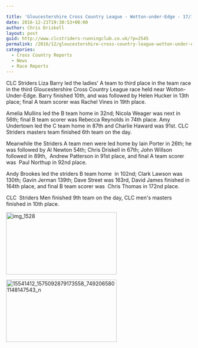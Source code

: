 ```yaml
---

title: 'Gloucestershire Cross Country League - Wotton-under-Edge - 17/12/2016'
date: 2016-12-21T19:30:53+00:00
author: Chris Driskell
layout: post
guid: http://www.clcstriders-runningclub.co.uk/?p=2545
permalink: /2016/12/gloucestershire-cross-country-league-wotton-under-edge-17122016/
categories:
  - Cross Country Reports
  - News
  - Race Reports
---
```

CLC Striders Liza Barry led the ladies' A team to third place in the team race in the third Gloucestershire Cross Country League race held near Wotton-Under-Edge. Barry finished 10th, and was followed by Helen Hucker in 13th place; final A team scorer was Rachel Vines in 19th place.

Amelia Mullins led the B team home in 32nd; Nicola Weager was next in 56th; final B team scorer was Rebecca Reynolds in 74th place. Amy Undertown led the C team home in 87th and Charlie Haward was 91st. CLC Striders masters team finished 6th team on the day.

Meanwhile the Striders A team men were led home by Iain Porter in 26th; he was followed by Al Newton 54th; Chris Driskell in 67th; John Willson followed in 89th,  Andrew Patterson in 91st place, and final A team scorer was  Paul Northup in 92nd place.

Andy Brookes led the striders B team home  in 102nd; Clark Lawson was 130th; Gavin Jerman 139th; Dave Street was 163rd, David James finished in 164th place, and final B team scorer was  Chris Thomas in 172nd place.

CLC  Striders Men finished 9th team on the day, CLC men's masters finished in 10th place.

[<img class="alignnone size-medium wp-image-2546" src="http://www.clcstriders-runningclub.co.uk/wplive/wp-content/uploads/2016/12/IMG_1528-300x169.jpg" alt="img_1528" width="300" height="169" srcset="http://www.clcstriders-runningclub.co.uk/wplive/wp-content/uploads/2016/12/IMG_1528-300x169.jpg 300w, http://www.clcstriders-runningclub.co.uk/wplive/wp-content/uploads/2016/12/IMG_1528.jpg 720w" sizes="(max-width: 300px) 100vw, 300px" />](http://www.clcstriders-runningclub.co.uk/wplive/wp-content/uploads/2016/12/IMG_1528.jpg)

[<img class="alignnone size-medium wp-image-2547" src="http://www.clcstriders-runningclub.co.uk/wplive/wp-content/uploads/2016/12/15541412_1575092879173558_7492065801148147543_n-300x169.jpg" alt="15541412_1575092879173558_7492065801148147543_n" width="300" height="169" srcset="http://www.clcstriders-runningclub.co.uk/wplive/wp-content/uploads/2016/12/15541412_1575092879173558_7492065801148147543_n-300x169.jpg 300w, http://www.clcstriders-runningclub.co.uk/wplive/wp-content/uploads/2016/12/15541412_1575092879173558_7492065801148147543_n-768x432.jpg 768w, http://www.clcstriders-runningclub.co.uk/wplive/wp-content/uploads/2016/12/15541412_1575092879173558_7492065801148147543_n.jpg 960w" sizes="(max-width: 300px) 100vw, 300px" />](http://www.clcstriders-runningclub.co.uk/wplive/wp-content/uploads/2016/12/15541412_1575092879173558_7492065801148147543_n.jpg)